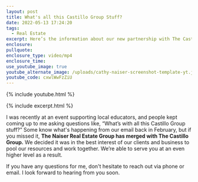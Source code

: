 ```yaml
---
layout: post
title: What's all this Castillo Group Stuff?
date: 2022-05-13 17:24:20
tags:
  - Real Estate
excerpt: Here’s the information about our new partnership with The Castillo Group.
enclosure:
pullquote:
enclosure_type: video/mp4
enclosure_time:
use_youtube_image: true
youtube_alternate_image: /uploads/cathy-naiser-screenshot-template-yt.jpeg
youtube_code: cxwlWwFzZiU
---
```

{% include youtube.html %}

{% include excerpt.html %}

I was recently at an event supporting local educators, and people kept coming up to me asking questions like, “What’s with all this Castillo Group stuff?” Some know what's happening from our email back in February, but if you missed it, **The Naiser Real Estate Group has merged with The Castillo Group.** We decided it was in the best interest of our clients and business to pool our resources and work together. We’re able to serve you at an even higher level as a result.&nbsp;

If you have any questions for me, don't hesitate to reach out via phone or email. I look forward to hearing from you soon.
